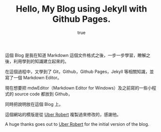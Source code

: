 ﻿---
title: Hello, My Blog using Jekyll with Github Pages.
layout: default
author:
  name: Brent Lin
  url: http://skyblue168.github.io
---

這個 Blog 是我在知道 Markdown 這個文件格式之後，一步一步學習，瞭解之後，利用學到的知識建立起來的。

在這個過程中，又學到了 Git，Github，Github Pages，Jekyll 等相關知識，並寫了一個 Markdown Editor。

現在想要把 mdwEditor（Markdown Editor for Windows）及之前寫的一些小程式的 source code 都放到 Github，

同時把說明放在這個 Blog 上。


這個網站的模版是從 [Uber Robert](http://uberobert.com) 複製過來修改的，感謝他。

A huge thanks goes out to [Uber Robert](http://uberobert.com) for the initial version of the blog. 
